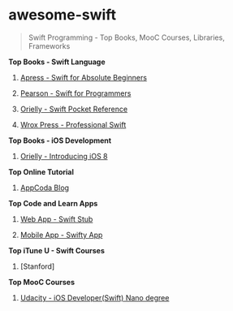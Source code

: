 # awesome-swift
> Swift Programming - Top Books, MooC Courses, Libraries, Frameworks

**Top Books - Swift Language**

1. [Apress - Swift for Absolute Beginners](http://www.apress.com/9781484208878?gtmf=f)

2. [Pearson - Swift for Programmers](http://www.pearsonhighered.com/educator/product/Swift-for-Programmers/9780134021362.page)

3. [Orielly - Swift Pocket Reference](http://shop.oreilly.com/product/0636920035640.do)

4. [Wrox Press - Professional Swift](http://www.wrox.com/WileyCDA/WroxTitle/Professional-Swift.productCd-1119016770.htm)
 
**Top Books - iOS Development**

1. [Orielly - Introducing iOS 8](http://shop.oreilly.com/product/0636920034247.do#tab_04_2)

**Top Online Tutorial**

1. [AppCoda Blog](http://www.appcoda.com/)

**Top Code and Learn Apps**

1. [Web App - Swift Stub](http://swiftstub.com/)

2. [Mobile App - Swifty App](http://www.swifty-app.com/)
 
**Top iTune U - Swift Courses**

1. [Stanford]

**Top MooC Courses**

1. [Udacity - iOS Developer(Swift) Nano degree](https://www.udacity.com/course/nd003)
